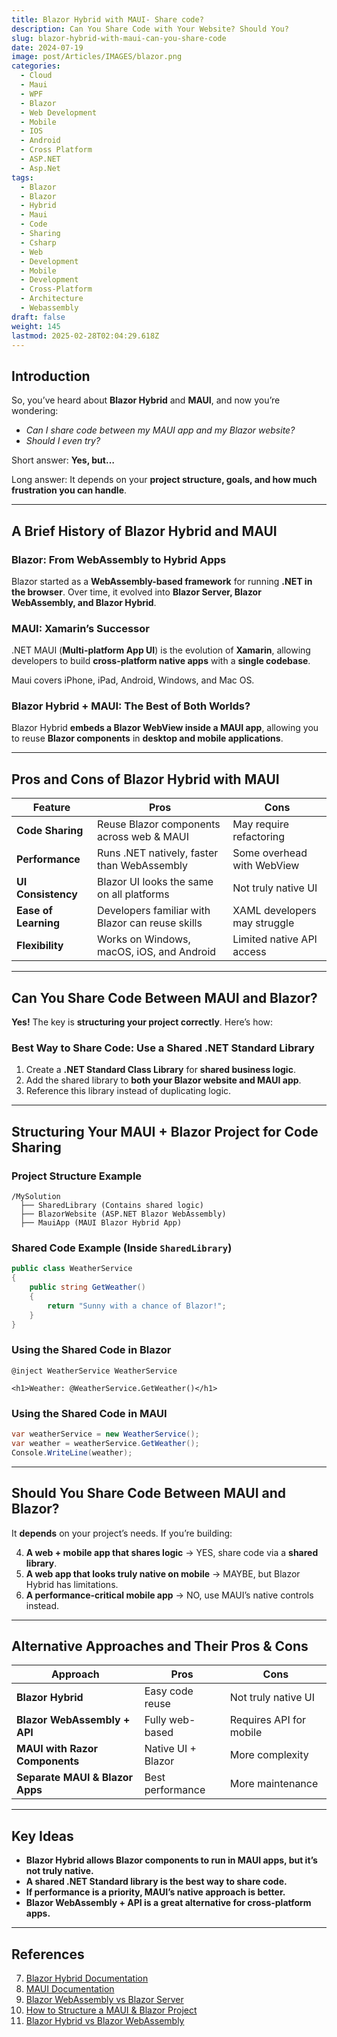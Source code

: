 ```yaml
---
title: Blazor Hybrid with MAUI- Share code?
description: Can You Share Code with Your Website? Should You?
slug: blazor-hybrid-with-maui-can-you-share-code
date: 2024-07-19
image: post/Articles/IMAGES/blazor.png
categories:
  - Cloud
  - Maui
  - WPF
  - Blazor
  - Web Development
  - Mobile
  - IOS
  - Android
  - Cross Platform
  - ASP.NET
  - Asp.Net
tags:
  - Blazor
  - Blazor
  - Hybrid
  - Maui
  - Code
  - Sharing
  - Csharp
  - Web
  - Development
  - Mobile
  - Development
  - Cross-Platform
  - Architecture
  - Webassembly
draft: false
weight: 145
lastmod: 2025-02-28T02:04:29.618Z
---
```

<!--
# Advantages and Disadvantages of Blazor Hybrid with MAUI. Can You Share Code with Your Website? Should You? How to Structure Your MAUI Project to Share Code with Your Blazor Website. Alternative Approaches Pros and Cons
-->

## Introduction

So, you’ve heard about **Blazor Hybrid** and **MAUI**, and now you’re wondering:

* *Can I share code between my MAUI app and my Blazor website?*
* *Should I even try?*

Short answer: **Yes, but…**

Long answer: It depends on your **project structure, goals, and how much frustration you can handle**.

<!--
In this article, we’ll explore:

- The **history of Blazor Hybrid & MAUI**
- **How to structure a project** to share code between MAUI and a Blazor website
- The **pros and cons** of different approaches
- **Code examples** showing how to make it all work
-->

***

## A Brief History of Blazor Hybrid and MAUI

### **Blazor: From WebAssembly to Hybrid Apps**

Blazor started as a **WebAssembly-based framework** for running **.NET in the browser**. Over time, it evolved into **Blazor Server, Blazor WebAssembly, and Blazor Hybrid**.

### **MAUI: Xamarin’s Successor**

.NET MAUI (**Multi-platform App UI**) is the evolution of **Xamarin**, allowing developers to build **cross-platform native apps** with a **single codebase**.

Maui covers iPhone, iPad, Android, Windows, and Mac OS.

### **Blazor Hybrid + MAUI: The Best of Both Worlds?**

Blazor Hybrid **embeds a Blazor WebView inside a MAUI app**, allowing you to reuse **Blazor components** in **desktop and mobile applications**.

***

## Pros and Cons of Blazor Hybrid with MAUI

| Feature              | Pros                                             | Cons                         |
| -------------------- | ------------------------------------------------ | ---------------------------- |
| **Code Sharing**     | Reuse Blazor components across web & MAUI        | May require refactoring      |
| **Performance**      | Runs .NET natively, faster than WebAssembly      | Some overhead with WebView   |
| **UI Consistency**   | Blazor UI looks the same on all platforms        | Not truly native UI          |
| **Ease of Learning** | Developers familiar with Blazor can reuse skills | XAML developers may struggle |
| **Flexibility**      | Works on Windows, macOS, iOS, and Android        | Limited native API access    |

***

## Can You Share Code Between MAUI and Blazor?

**Yes!** The key is **structuring your project correctly**. Here’s how:

### **Best Way to Share Code**: Use a **Shared .NET Standard Library**

1. Create a **.NET Standard Class Library** for **shared business logic**.
2. Add the shared library to **both your Blazor website and MAUI app**.
3. Reference this library instead of duplicating logic.

***

## Structuring Your MAUI + Blazor Project for Code Sharing

### **Project Structure Example**

```plaintext
/MySolution
  ├── SharedLibrary (Contains shared logic)
  ├── BlazorWebsite (ASP.NET Blazor WebAssembly)
  ├── MauiApp (MAUI Blazor Hybrid App)
```

### **Shared Code Example** (Inside `SharedLibrary`)

```csharp
public class WeatherService
{
    public string GetWeather()
    {
        return "Sunny with a chance of Blazor!";
    }
}
```

### **Using the Shared Code in Blazor**

```razor
@inject WeatherService WeatherService

<h1>Weather: @WeatherService.GetWeather()</h1>
```

### **Using the Shared Code in MAUI**

```csharp
var weatherService = new WeatherService();
var weather = weatherService.GetWeather();
Console.WriteLine(weather);
```

***

## Should You Share Code Between MAUI and Blazor?

It **depends** on your project’s needs. If you’re building:

4. **A web + mobile app that shares logic** → YES, share code via a **shared library**.
5. **A web app that looks truly native on mobile** → MAYBE, but Blazor Hybrid has limitations.
6. **A performance-critical mobile app** → NO, use MAUI’s native controls instead.

***

## Alternative Approaches and Their Pros & Cons

| Approach                        | Pros               | Cons                    |
| ------------------------------- | ------------------ | ----------------------- |
| **Blazor Hybrid**               | Easy code reuse    | Not truly native UI     |
| **Blazor WebAssembly + API**    | Fully web-based    | Requires API for mobile |
| **MAUI with Razor Components**  | Native UI + Blazor | More complexity         |
| **Separate MAUI & Blazor Apps** | Best performance   | More maintenance        |

***

## Key Ideas

* **Blazor Hybrid allows Blazor components to run in MAUI apps, but it’s not truly native.**
* **A shared .NET Standard library is the best way to share code.**
* **If performance is a priority, MAUI’s native approach is better.**
* **Blazor WebAssembly + API is a great alternative for cross-platform apps.**

***

## References

7. [Blazor Hybrid Documentation](https://learn.microsoft.com/en-us/aspnet/core/blazor/hybrid)
8. [MAUI Documentation](https://learn.microsoft.com/en-us/dotnet/maui/)
9. [Blazor WebAssembly vs Blazor Server](https://dotnet.microsoft.com/en-us/apps/aspnet/web-apps/blazor)
10. [How to Structure a MAUI & Blazor Project](https://devblogs.microsoft.com/dotnet/how-to-structure-blazor-and-maui/)
11. [Blazor Hybrid vs Blazor WebAssembly](https://www.thinktecture.com/en/blazor/blazor-hybrid-vs-blazor-webassembly/)
